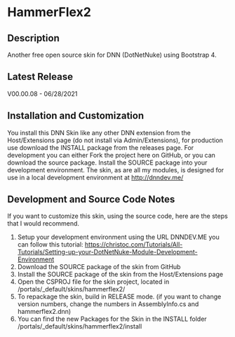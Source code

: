 HammerFlex2
==========

Description
-----------
Another free open source skin for DNN (DotNetNuke) using Bootstrap 4.

Latest Release
--------------
V00.00.08 - 06/28/2021

Installation and Customization
------------------------------
You install this DNN Skin like any other DNN extension from the Host/Extensions page (do not install via Admin/Extensions), for production use download the INSTALL package from the releases page. For development you can either Fork the project here on GitHub, or you can download the source package. Install the SOURCE package into your development environment. The skin, as are all my modules, is designed for use in a local development environment at http://dnndev.me/ 

Development and Source Code Notes
---------------------------------
If you want to customize this skin, using the source code, here are the steps that I would recommend. 

1. Setup your development environment using the URL DNNDEV.ME you can follow this tutorial: https://christoc.com/Tutorials/All-Tutorials/Setting-up-your-DotNetNuke-Module-Development-Environment
2. Download the SOURCE package of the skin from GitHub
3. Install the SOURCE package of the skin from the Host/Extensions page
4. Open the CSPROJ file for the skin project, located in /portals/_default/skins/hammerflex2/
5. To repackage the skin, build in RELEASE mode. (if you want to change version numbers, change the numbers in AssemblyInfo.cs and hammerflex2.dnn)
6. You can find the new Packages for the Skin in the INSTALL folder /portals/_default/skins/hammerflex2/install
